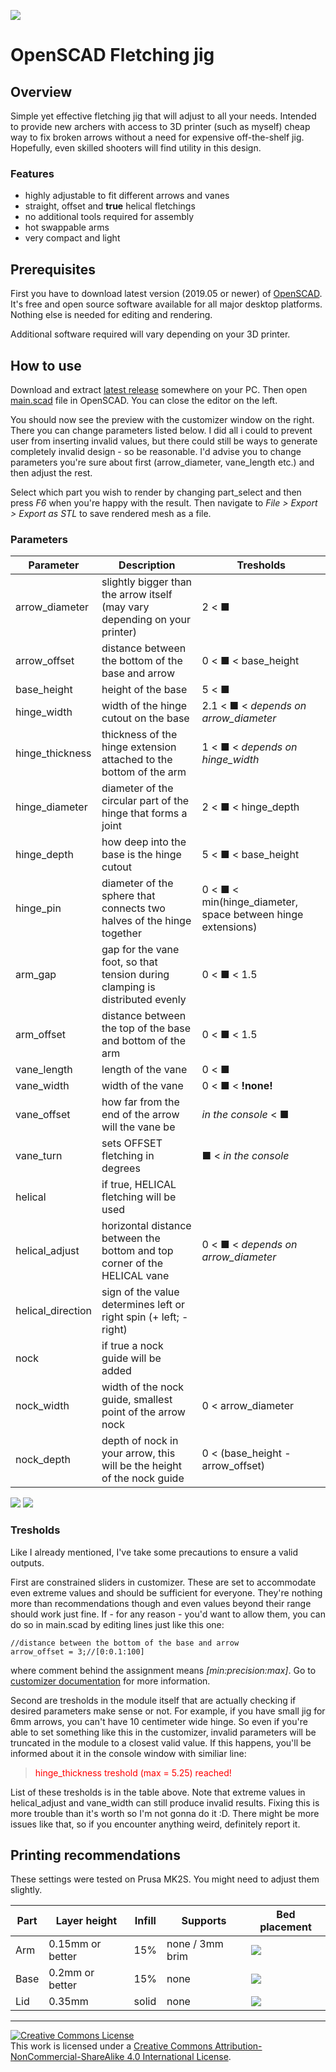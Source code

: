 ![](./img/icon_80px.png)
# OpenSCAD Fletching jig

## Overview
Simple yet effective fletching jig that will adjust to all your needs. Intended to provide new archers with access to 3D printer (such as myself) cheap way to fix broken arrows without a need for expensive off-the-shelf jig. Hopefully, even skilled shooters will find utility in this design.

### Features

+ highly adjustable to fit different arrows and vanes
+ straight, offset and **true** helical fletchings
+ no additional tools required for assembly
+ hot swappable arms
+ very compact and light 

## Prerequisites

First you have to download latest version (2019.05 or newer) of [OpenSCAD](http://www.openscad.org/downloads.html). It's free and open source software available for all major desktop platforms. Nothing else is needed for editing and rendering. 

Additional software required will vary depending on your 3D printer.

## How to use

Download and extract [latest release](https://github.com/TheWolftalon/OpenSCAD-Fletching-jig/releases) somewhere on your PC. Then open [main.scad](./scad/main.scad) file in OpenSCAD. You can close the editor on the left.

You should now see the preview with the customizer window on the right. There you can change parameters listed below. I did all i could to prevent user from inserting invalid values, but there could still be ways to generate completely invalid design - so be reasonable. I'd advise you to change parameters you're sure about first (arrow_diameter, vane_length etc.) and then adjust the rest.

Select which part you wish to render by changing part_select and then press *F6* when you're happy with the result. Then navigate to *File > Export > Export as STL* to save rendered mesh as a file.

### Parameters

Parameter | Description | Tresholds
--- | --- | ---
arrow_diameter | slightly bigger than the arrow itself (may vary depending on your printer) | 2 < ■
arrow_offset | distance between the bottom of the base and arrow | 0 < ■ < base_height 
base_height | height of the base | 5 < ■
hinge_width | width of the hinge cutout on the base | 2.1 < ■ < *depends on arrow_diameter*
hinge_thickness | thickness of the hinge extension attached to the bottom of the arm | 1 < ■ < *depends on hinge_width*
hinge_diameter | diameter of the circular part of the hinge that forms a joint | 2 < ■ < hinge_depth
hinge_depth | how deep into the base is the hinge cutout | 5 < ■ < base_height
hinge_pin | diameter of the sphere that connects two halves of the hinge together | 0 < ■ < min(hinge_diameter, space between hinge extensions)
arm_gap | gap for the vane foot, so that tension during clamping is distributed evenly | 0 < ■ < 1.5
arm_offset | distance between the top of the base and bottom of the arm | 0 < ■ < 1.5 
vane_length | length of the vane | 0 < ■
vane_width | width of the vane | 0 < ■ < **!none!**
vane_offset | how far from the end of the arrow will the vane be | *in the console* < ■
vane_turn | sets OFFSET fletching in degrees | ■ < *in the console*
helical | if true, HELICAL fletching will be used | 
helical_adjust | horizontal distance between the bottom and top corner of the HELICAL vane | 0 < ■ < *depends on arrow_diameter*
helical_direction | sign of the value determines left or right spin (+ left; - right) | 
nock | if true a nock guide will be added |
nock_width | width of the nock guide, smallest point of the arrow nock | 0 < arrow_diameter
nock_depth | depth of nock in your arrow, this will be the height of the nock guide | 0 < (base_height - arrow_offset)

![](./img/dimensions_1.png)
![](./img/dimensions_2.png)

### Tresholds

Like I already mentioned, I've take some precautions to ensure a valid outputs.

First are constrained sliders in customizer. These are set to accommodate even extreme values and should be sufficient for everyone. They're nothing more than recommendations though and even values beyond their range should work just fine. If - for any reason - you'd want to allow them, you can do so in main.scad by editing lines just like this one:
```openscad
//distance between the bottom of the base and arrow
arrow_offset = 3;//[0:0.1:100] 
```
where comment behind the assignment means *[min:precision:max]*. Go to [customizer documentation](https://customizer.makerbot.com/docs) for more information.

Second are tresholds in the module itself that are actually checking if desired parameters make sense or not. For example, if you have small jig for 6mm arrows, you can't have 10 centimeter wide hinge. So even if you're able to set something like this in the customizer, invalid parameters will be truncated in the module to a closest valid value. If this happens, you'll be informed about it in the console window with similiar line:
> <font color='red'>hinge_thickness treshold (max = 5.25) reached! </font>

List of these tresholds is in the table above. Note that extreme values in helical_adjust and vane_width can still produce invalid results. Fixing this is more trouble than it's worth so I'm not gonna do it :D. There might be more issues like that, so if you encounter anything weird, definitely report it.


## Printing recommendations

These settings were tested on Prusa MK2S. You might need to adjust them slightly.

Part | Layer height | Infill | Supports | Bed placement
--- | --- | --- | --- | --- 
Arm | 0.15mm or better | 15% | none / 3mm brim | ![](./img/bed_arm.png)
Base | 0.2mm or better  | 15% | none | ![](./img/bed_base.png)
Lid | 0.35mm | solid | none | ![](./img/bed_lid.png)

***

<a rel="license" href="http://creativecommons.org/licenses/by-nc-sa/4.0/"><img alt="Creative Commons License" style="border-width:0" src="https://i.creativecommons.org/l/by-nc-sa/4.0/88x31.png" /></a><br />This work is licensed under a <a rel="license" href="http://creativecommons.org/licenses/by-nc-sa/4.0/">Creative Commons Attribution-NonCommercial-ShareAlike 4.0 International License</a>.